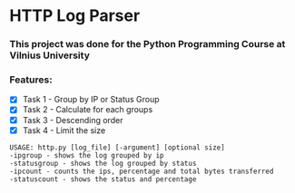# HTTP Log Parser

### This project was done for the Python Programming Course at Vilnius University

### Features:
- [x] Task 1 - Group by IP or Status Group
- [x] Task 2 - Calculate for each groups 
- [x] Task 3 - Descending order
- [x] Task 4 - Limit the size

```
USAGE: http.py [log_file] [-argument] [optional size]
-ipgroup - shows the log grouped by ip
-statusgroup - shows the log grouped by status
-ipcount - counts the ips, percentage and total bytes transferred
-statuscount - shows the status and percentage
```
